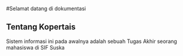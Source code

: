#Selamat datang di dokumentasi


## Tentang Kopertais
Sistem informasi ini pada awalnya adalah sebuah Tugas
Akhir seorang mahasiswa di SIF Suska